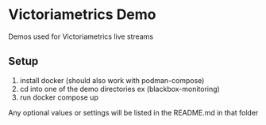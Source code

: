 # Victoriametrics Demo
Demos used for Victoriametrics live streams

## Setup
1. install docker (should also work with podman-compose)
2. cd into one of the demo directories ex (blackbox-monitoring)
3. run docker compose up

Any optional values or settings will be listed in the README.md in that folder
